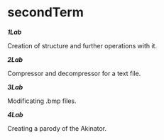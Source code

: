 # secondTerm

***1Lab***

Creation of structure and further operations with it.

***2Lab***

Compressor and decompressor for a text file.

***3Lab***

Modificating .bmp files.

***4Lab***

Creating a parody of the Akinator.
